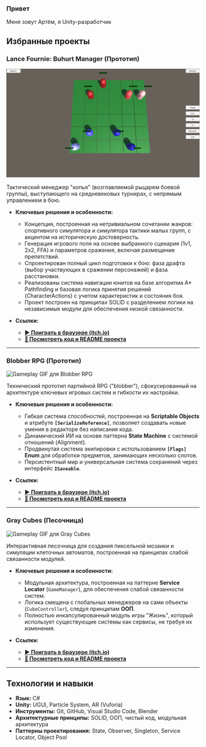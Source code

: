 ### Привет
Меня зовут Артём, я Unity-разработчик

## Избранные проекты

### Lance Fournie: Buhurt Manager (Прототип)

![Gameplay GIF для Lance Fournie](https://github.com/jing3r/jing3r/raw/main/LanceFournie.gif?raw=true)

Тактический менеджер "копья" (возглавляемой рыцарем боевой группы), выступающего на средневековых турнирах, с непрямым управлением в бою.

*   **Ключевые решения и особенности:**
    *   Концепция, построенная на нетривиальном сочетании жанров: спортивного симулятора и симулятора тактики малых групп, с акцентом на историческую достоверность.
    *   Генерация игрового поля на основе выбранного сценария (1v1, 2x2, FFA) и параметров сражения, включая размещение препятствий.
    *   Спроектирован полный цикл подготовки к бою: фаза драфта (выбор участвующих в сражении персонажей) и фаза расстановки.
    *   Реализованы система навигации юнитов на базе алгоритма A* Pathfinding и базовая логика принятия решений (CharacterActions) с учетом характеристик и состояния боя.
    *   Проект построен на принципах SOLID с разделением логики на независимые модули для обеспечения низкой связанности.

*   **Ссылки:**
    *   [**▶️ Поиграть в браузере (itch.io)**](https://jing3r.itch.io/lance-fournie)
    *   [**📄 Посмотреть код и README проекта**](https://github.com/jing3r/LanceFournie)

---

### Blobber RPG (Прототип)

![Gameplay GIF для Blobber RPG](https://github.com/jing3r/jing3r/blob/main/Blobber.gif?raw=true)

Технический прототип партийной RPG ("blobber"), сфокусированный на архитектуре ключевых игровых систем и гибкости их настройки.

*   **Ключевые решения и особенности:**
    *   Гибкая система способностей, построенная на **Scriptable Objects** и атрибуте **`[SerializeReference]`**, позволяет создавать новые умения в редакторе без написания кода.
    *   Динамический ИИ на основе паттерна **State Machine** с системой отношений (Alignment).
    *   Продвинутая система экипировки с использованием **`[Flags]` Enum** для обработки предметов, занимающих несколько слотов.
    *   Персистентный мир и универсальная система сохранений через интерфейс **`ISaveable`**.

*   **Ссылки:**
    *   [**▶️ Поиграть в браузере (itch.io)**](https://jing3r.itch.io/blobber)
    *   [**📄 Посмотреть код и README проекта**](https://github.com/jing3r/Blobber)

---

### Gray Cubes (Песочница)

![Gameplay GIF для Gray Cubes](https://github.com/jing3r/jing3r/blob/main/GrayCubes.gif?raw=true)

Интерактивная песочница для создания пиксельной мозаики и симуляции клеточных автоматов, построенная на принципах слабой связанности модулей.

*   **Ключевые решения и особенности:**
    *   Модульная архитектура, построенная на паттерне **Service Locator** (`GameManager`), для обеспечения слабой связанности систем.
    *   Логика смещена с глобальных менеджеров на сами объекты (`CubeController`), следуя принципам **ООП**.
    *   Полностью инкапсулированный модуль игры "Жизнь", который использует существующие системы как сервисы, не требуя их изменения.

*   **Ссылки:**
    *   [**▶️ Поиграть в браузере (itch.io)**](https://jing3r.itch.io/graycubes)
    *   [**📄 Посмотреть код и README проекта**](https://github.com/jing3r/GrayCubes)

---

## Технологии и навыки

*   **Язык:** C#
*   **Unity:** UGUI, Particle System, AR (Vuforia)
*   **Инструменты:** Git, GitHub, Visual Studio Code, Blender
*   **Архитектурные принципы:** SOLID, ООП, чистый код, модульная архитектура
*   **Паттерны проектирования:** State, Observer, Singleton, Service Locator, Object Pool



<!--
**jing3r/jing3r** is a ✨ _special_ ✨ repository because its `README.md` (this file) appears on your GitHub profile.

Here are some ideas to get you started:

- 🔭 I’m currently working on ...
- 🌱 I’m currently learning ...
- 👯 I’m looking to collaborate on ...
- 🤔 I’m looking for help with ...
- 💬 Ask me about ...
- 📫 How to reach me: ...
- 😄 Pronouns: ...
- ⚡ Fun fact: ...
-->
